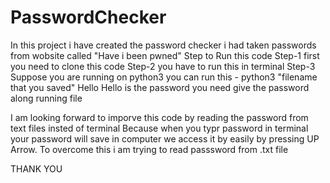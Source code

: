 # PasswordChecker
In this project i have created the password checker i had taken passwords from wobsite called "Have i been pwned" 
Step to Run this code 
Step-1 first you need to clone this code 
Step-2 you have to run this in terminal 
Step-3 Suppose you are running on python3 
     you can run this -  python3 "filename that you saved" Hello 
          Hello is the password you need give the password along running file
          
I am looking forward to imporve this code by reading the password from text files insted of terminal
Because when you typr password in terminal your password will save in computer we access it by easily by pressing UP Arrow. To overcome this i am trying to read passsword from .txt file 

THANK YOU
